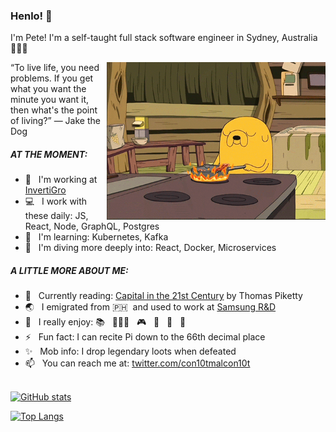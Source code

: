### Henlo! 🐶

I'm Pete! I'm a self-taught full stack software engineer in Sydney, Australia 🦘🇦🇺 

<img src="https://github.com/shakespete/shakespete/blob/main/bacon_jake.gif" align="right" width="350" height="auto">

“To live life, you need problems. If you get what you want the minute you want it, then what's the point of living?” ― Jake the Dog

<h5>AT THE MOMENT:</h5>

- 🏢 &nbsp;&nbsp;I'm working at [InvertiGro](https://www.invertigro.com/)<br/>
- 💻 &nbsp;&nbsp;I work with these daily: JS, React, Node, GraphQL, Postgres<br/>
- 🌱 &nbsp;&nbsp;I'm learning: Kubernetes, Kafka<br/>
- 🔭 &nbsp;&nbsp;I'm diving more deeply into: React, Docker, Microservices<br/>

<h5>A LITTLE MORE ABOUT ME:</h5>


- 📖 &nbsp;&nbsp;Currently reading: [Capital in the 21st Century](https://en.wikipedia.org/wiki/Capital_in_the_Twenty-First_Century) by Thomas Piketty<br/>
- 🌏 &nbsp;&nbsp;I emigrated from 🇵🇭&nbsp;&nbsp;and used to work at [Samsung R&D](https://research.samsung.com/srph)<br/>
- 🤪 &nbsp;&nbsp;I really enjoy: 📚 &nbsp;&nbsp;🏃🏻‍♂️ &nbsp;&nbsp;🎮 &nbsp;&nbsp;🥓 &nbsp;&nbsp;🍣 &nbsp;&nbsp;🍰 <br/>
- ⚡️ &nbsp;&nbsp;Fun fact: I can recite Pi down to the 66th decimal place<br/>
- ✨ &nbsp;&nbsp;Mob info: I drop legendary loots when defeated<br/>
- 📫 &nbsp;&nbsp;You can reach me at: [twitter.com/con10tmalcon10t](twitter.com/con10tmalcon10t)<br/><br/>



[![GitHub stats](https://github-readme-stats.vercel.app/api?username=shakespete)](https://github.com/shakespete/github-readme-stats)

[![Top Langs](https://github-readme-stats.vercel.app/api/top-langs/?username=shakespete)](https://github.com/shakespete/github-readme-stats)<br/>

